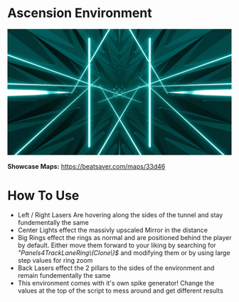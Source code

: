 # Ascension Environment
![Ascension Environment](Ascension.png)

**Showcase Maps:**
https://beatsaver.com/maps/33d46

# How To Use

- Left / Right Lasers Are hovering along the sides of the tunnel and stay fundementally the same
- Center Lights effect the massivly upscaled Mirror in the distance
- Big Rings effect the rings as normal and are positioned behind the player by default. Either move them forward to your liking by searching for *"Panels4TrackLaneRing\\(Clone\\)$* and modifying them or by using large step values for ring zoom
- Back Lasers effect the 2 pillars to the sides of the environment and remain fundementally the same
- This environment comes with it's own spike generator! Change the values at the top of the script to mess around and get different results